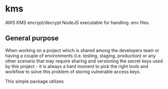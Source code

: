 # kms

AWS KMS encrypt/decrypt NodeJS executable for handling .env files.


## General purpose

When working on a project which is shared among the developers team or having a couple of
environments (i.e. testing, staging, production) or any other scenario that may require
sharing and versioning the secret keys used by this project - it is always a hard moment to pick
the right tools and workflow to solve this problem of storing vulnerable access keys.

This simple package utilizes 

